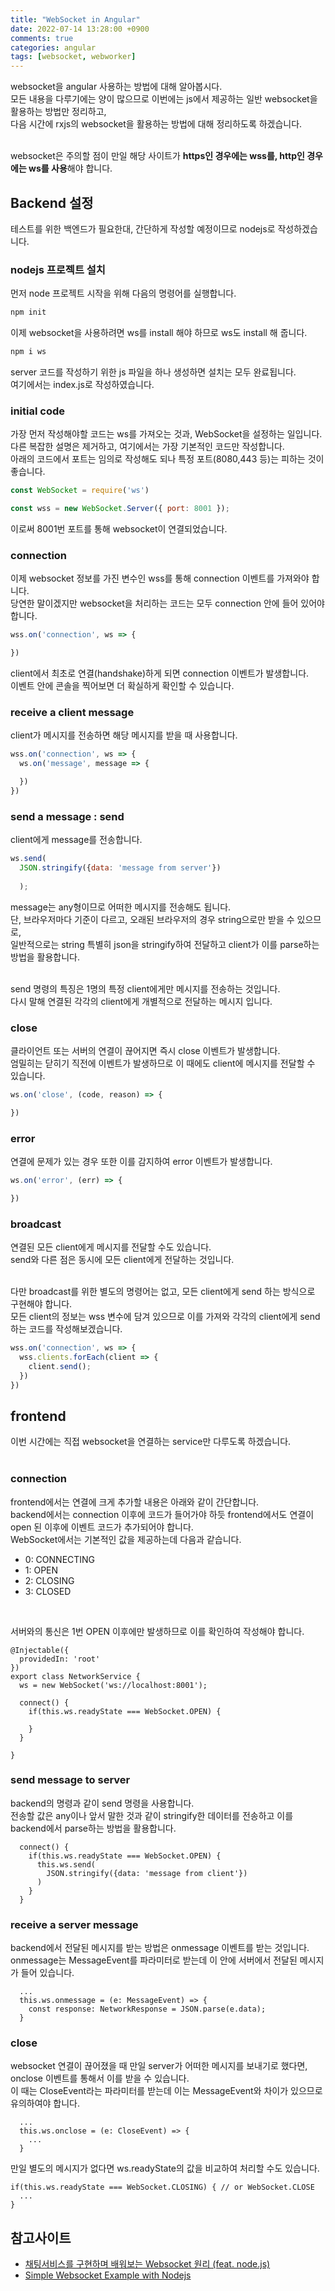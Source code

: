 ```yaml
---
title: "WebSocket in Angular"
date: 2022-07-14 13:28:00 +0900
comments: true
categories: angular
tags: [websocket, webworker]
---
```


websocket을 angular 사용하는 방법에 대해 알아봅시다.<br/>
모든 내용을 다루기에는 양이 많으므로 이번에는 js에서 제공하는 일반 websocket을 활용하는 방법만 정리하고, <br/>
다음 시간에 rxjs의 websocket을 활용하는 방법에 대해 정리하도록 하겠습니다.<br/><br/>

websocket은 주의할 점이 만일 해당 사이트가 **https인 경우에는 wss를, http인 경우에는 ws를 사용**해야 합니다.<br/>


## Backend 설정
테스트를 위한 백엔드가 필요한대, 간단하게 작성할 예정이므로 nodejs로 작성하겠습니다.<br/>


### nodejs 프로젝트 설치

먼저 node 프로젝트 시작을 위해 다음의 명령어를 실행합니다.<br/>

```bash
npm init 
```

이제 websocket을 사용하려면 ws를 install 해야 하므로 ws도 install 해 줍니다.<br/>

```bash
npm i ws
```

server 코드를 작성하기 위한 js 파일을 하나 생성하면 설치는 모두 완료됩니다.<br/>
여기에서는 index.js로 작성하였습니다.<br/>

### initial code

가장 먼저 작성해야할 코드는 ws를 가져오는 것과, WebSocket을 설정하는 일입니다.<br/>
다른 복잡한 설명은 제거하고, 여기에서는 가장 기본적인 코드만 작성합니다.<br/>
아래의 코드에서 포트는 임의로 작성해도 되나 특정 포트(8080,443 등)는 피하는 것이 좋습니다. <br/>

```js
const WebSocket = require('ws')

const wss = new WebSocket.Server({ port: 8001 });
```

이로써 8001번 포트를 통해 websocket이 연결되었습니다.<br/>


### connection

이제 websocket 정보를 가진 변수인 wss를 통해 connection 이벤트를 가져와야 합니다.<br/>
당연한 말이겠지만 websocket을 처리하는 코드는 모두 connection 안에 들어 있어야 합니다.<br/>

```js
wss.on('connection', ws => {

})
```

client에서 최초로 연결(handshake)하게 되면 connection 이벤트가 발생합니다.<br/>
이벤트 안에 콘솔을 찍어보면 더 확실하게 확인할 수 있습니다.<br/>


### receive a client message

client가 메시지를 전송하면 해당 메시지를 받을 때 사용합니다.<br/>

```js
wss.on('connection', ws => {
  ws.on('message', message => {

  })
})
```

### send a message : send

client에게 message를 전송합니다. <br/>

```js
ws.send(
  JSON.stringify({data: 'message from server'})
  
  );
```
message는 any형이므로 어떠한 메시지를 전송해도 됩니다. <br/>
단, 브라우저마다 기준이 다르고, 오래된 브라우저의 경우 string으로만 받을 수 있으므로,<br/>
일반적으로는 string 특별히 json을 stringify하여 전달하고 client가 이를 parse하는 방법을 활용합니다.<br/><br/>


send 명령의 특징은 1명의 특정 client에게만 메시지를 전송하는 것입니다.<br/>
다시 말해 연결된 각각의 client에게 개별적으로 전달하는 메시지 입니다.<br/>

### close

클라이언트 또는 서버의 연결이 끊어지면 즉시 close 이벤트가 발생합니다.<br/>
엄밀히는 닫히기 직전에 이벤트가 발생하므로 이 때에도 client에 메시지를 전달할 수 있습니다.<br/>

```js
ws.on('close', (code, reason) => {

})
```

### error
연결에 문제가 있는 경우 또한 이를 감지하여 error 이벤트가 발생합니다.<br/>

```js
ws.on('error', (err) => {

})
```

### broadcast
연결된 모든 client에게 메시지를 전달할 수도 있습니다.<br/>
send와 다른 점은 동시에 모든 client에게 전달하는 것입니다.<br/><br/>

다만 broadcast를 위한 별도의 명령어는 없고, 모든 client에게 send 하는 방식으로 구현해야 합니다.<br/>
모든 client의 정보는 wss 변수에 담겨 있으므로 이를 가져와 각각의 client에게 send 하는 코드를 작성해보겠습니다.<br/>

```js
wss.on('connection', ws => {
  wss.clients.forEach(client => {
    client.send();
  })
})
```

## frontend 
이번 시간에는 직접 websocket을 연결하는 service만 다루도록 하겠습니다.<br/><br/>


### connection
frontend에서는 연결에 크게 추가할 내용은 아래와 같이 간단합니다.<br/>
backend에서는 connection 이후에 코드가 들어가야 하듯 frontend에서도 연결이 open 된 이후에 이벤트 코드가 추가되어야 합니다.<br/>
WebSocket에서는 기본적인 값을 제공하는데 다음과 같습니다.<br/>

- 0: CONNECTING
- 1: OPEN
- 2: CLOSING
- 3: CLOSED

<br/>

서버와의 통신은 1번 OPEN 이후에만 발생하므로 이를 확인하여 작성해야 합니다.<br/>

```tsx
@Injectable({
  providedIn: 'root'
})
export class NetworkService {
  ws = new WebSocket('ws://localhost:8001');

  connect() {
    if(this.ws.readyState === WebSocket.OPEN) {
      
    }
  }
  
}
```

### send message to server

backend의 명령과 같이 send 명령을 사용합니다.<br/>
전송할 값은 any이나 앞서 말한 것과 같이 stringify한 데이터를 전송하고 이를 backend에서 parse하는 방법을 활용합니다.<br/>

```tsx
  connect() {
    if(this.ws.readyState === WebSocket.OPEN) {
      this.ws.send(
        JSON.stringify({data: 'message from client'})
      )   
    }
  }
```


### receive a server message

backend에서 전달된 메시지를 받는 방법은 onmessage 이벤트를 받는 것입니다.<br/>
onmessage는 MessageEvent를 파라미터로 받는데 이 안에 서버에서 전달된 메시지가 들어 있습니다.<br/>

```tsx
  ...
  this.ws.onmessage = (e: MessageEvent) => {
    const response: NetworkResponse = JSON.parse(e.data);
  }
```

### close 
websocket 연결이 끊어졌을 때 만일 server가 어떠한 메시지를 보내기로 했다면,<br/>
onclose 이벤트를 통해서 이를 받을 수 있습니다.<br/>
이 때는 CloseEvent라는 파라미터를 받는데 이는 MessageEvent와 차이가 있으므로 유의하여야 합니다.<br/>

```tsx
  ...
  this.ws.onclose = (e: CloseEvent) => {
    ...
  }
```

만일 별도의 메시지가 없다면 ws.readyState의 값을 비교하여 처리할 수도 있습니다.<br/>

```tsx
if(this.ws.readyState === WebSocket.CLOSING) { // or WebSocket.CLOSE
  ...
}
```

## 참고사이트
- [채팅서비스를 구현하며 배워보는 Websocket 원리 (feat. node.js)](https://hudi.blog/websocket-with-nodejs/)
- [Simple Websocket Example with Nodejs](https://www.js-tutorials.com/nodejs-tutorial/simple-websocket-example-with-nodejs/)
